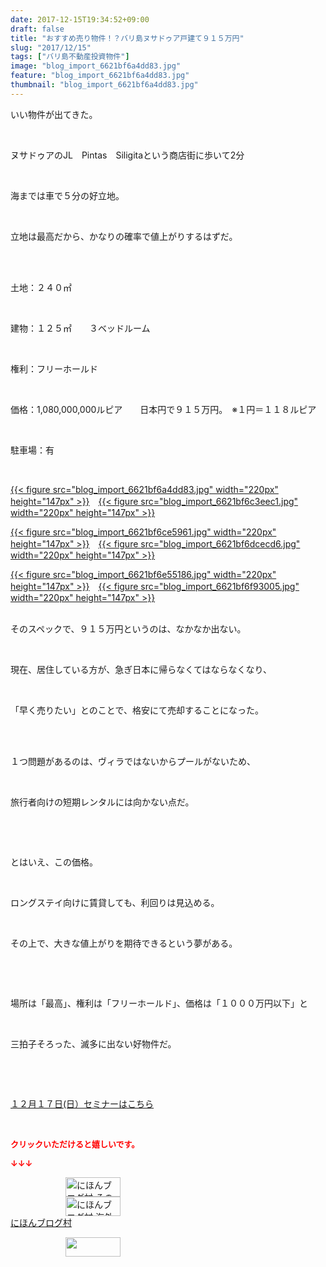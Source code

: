 ```yaml
---
date: 2017-12-15T19:34:52+09:00
draft: false
title: "おすすめ売り物件！？バリ島ヌサドゥア戸建て９１５万円"
slug: "2017/12/15"
tags: ["バリ島不動産投資物件"]
image: "blog_import_6621bf6a4dd83.jpg"
feature: "blog_import_6621bf6a4dd83.jpg"
thumbnail: "blog_import_6621bf6a4dd83.jpg"
---
```

<p>いい物件が出てきた。</p><p> </p><p>ヌサドゥアのJL　Pintas　Siligitaという商店街に歩いて2分</p><p> </p><p>海までは車で５分の好立地。</p><p> </p><p>立地は最高だから、かなりの確率で値上がりするはずだ。</p><p> </p><p><br/>土地：２４０㎡</p><p> </p><p>建物：１２５㎡　　３ベッドルーム</p><p> </p><p>権利：フリーホールド</p><p> </p><p>価格：1,080,000,000ルピア　　日本円で９１５万円。　※１円＝１１８ルピア</p><p> </p><p>駐車場：有</p><p> </p><p><a href="blog_import_6621bf6a4dd83.jpg">{{< figure src="blog_import_6621bf6a4dd83.jpg" width="220px" height="147px" >}}</a>　<a href="blog_import_6621bf6c3eec1.jpg">{{< figure src="blog_import_6621bf6c3eec1.jpg" width="220px" height="147px" >}}</a></p><p><a href="blog_import_6621bf6ce5961.jpg">{{< figure src="blog_import_6621bf6ce5961.jpg" width="220px" height="147px" >}}</a>　<a href="blog_import_6621bf6dcecd6.jpg">{{< figure src="blog_import_6621bf6dcecd6.jpg" width="220px" height="147px" >}}</a></p><p><a href="blog_import_6621bf6e55186.jpg">{{< figure src="blog_import_6621bf6e55186.jpg" width="220px" height="147px" >}}</a>　<a href="blog_import_6621bf6f93005.jpg">{{< figure src="blog_import_6621bf6f93005.jpg" width="220px" height="147px" >}}</a></p><p><br/>そのスペックで、９１５万円というのは、なかなか出ない。</p><p> </p><p>現在、居住している方が、急ぎ日本に帰らなくてはならなくなり、</p><p> </p><p>「早く売りたい」とのことで、格安にて売却することになった。</p><p> </p><p><br/>１つ問題があるのは、ヴィラではないからプールがないため、</p><p> </p><p>旅行者向けの短期レンタルには向かない点だ。</p><p> </p><p> </p><p>とはいえ、この価格。</p><p> </p><p>ロングステイ向けに賃貸しても、利回りは見込める。</p><p> </p><p>その上で、大きな値上がりを期待できるという夢がある。</p><p> </p><p> </p><p>場所は「最高」、権利は「フリーホールド」、価格は「１０００万円以下」と</p><p> </p><p>三拍子そろった、滅多に出ない好物件だ。</p><p> </p><p> </p><p><a href="17_ek" target="_blank">１２月１７日(日）セミナーはこちら</a></p><p> </p><p><font color="#ff0000" size="2"><strong>クリックいただけると嬉しいです。</strong></font></p><p><font color="#ff0000" size="2"><strong>↓↓↓</strong></font></p><p><a href="ranking.html?p_cid=01260127" id="&amp;blogmura_banner" target="_blank"><img alt="にほんブログ村 その他生活ブログ 不動産投資へ" border="0" height="31" src="data:image/svg+xml;charset=utf-8,%3Csvg%20xmlns%3D%22http%3A%2F%2Fwww.w3.org%2F2000%2Fsvg%22%20title%3D%22Placeholder%20for%20Images%22%20role%3D%22presentation%22%20viewBox%3D%220%200%2088%2031%22%20%2F%3E" width="88" data-src="https://img-proxy.blog-video.jp/images?url=http%3A%2F%2Flife.blogmura.com%2Fhudousantoushi%2Fimg%2Fhudousantoushi88_31.gif" style="aspect-ratio: auto 88 / 31;"/><noscript><img alt="にほんブログ村 その他生活ブログ 不動産投資へ" border="0" height="31" src="https://img-proxy.blog-video.jp/images?url=http%3A%2F%2Flife.blogmura.com%2Fhudousantoushi%2Fimg%2Fhudousantoushi88_31.gif" width="88"></noscript></a><br/><a href="ranking.html?p_cid=01260127" target="_blank"><img alt="にほんブログ村 海外生活ブログ バリ島情報へ" border="0" height="31" src="data:image/svg+xml;charset=utf-8,%3Csvg%20xmlns%3D%22http%3A%2F%2Fwww.w3.org%2F2000%2Fsvg%22%20title%3D%22Placeholder%20for%20Images%22%20role%3D%22presentation%22%20viewBox%3D%220%200%2088%2031%22%20%2F%3E" width="88" data-src="https://img-proxy.blog-video.jp/images?url=http%3A%2F%2Foverseas.blogmura.com%2Fbali%2Fimg%2Fbali88_31.gif" style="aspect-ratio: auto 88 / 31;"/><noscript><img alt="にほんブログ村 海外生活ブログ バリ島情報へ" border="0" height="31" src="https://img-proxy.blog-video.jp/images?url=http%3A%2F%2Foverseas.blogmura.com%2Fbali%2Fimg%2Fbali88_31.gif" width="88"></noscript></a><br/><a href="ranking.html?p_cid=01260127" target="_blank">にほんブログ村</a></p><p><a href="link.php?1804582" title="人気ブログランキングへ"><img border="0" height="31" src="data:image/svg+xml;charset=utf-8,%3Csvg%20xmlns%3D%22http%3A%2F%2Fwww.w3.org%2F2000%2Fsvg%22%20title%3D%22Placeholder%20for%20Images%22%20role%3D%22presentation%22%20viewBox%3D%220%200%2088%2031%22%20%2F%3E" width="88" data-src="https://blog.with2.net/img/banner/banner_22.gif" style="aspect-ratio: auto 88 / 31;"/><noscript><img border="0" height="31" src="https://blog.with2.net/img/banner/banner_22.gif" width="88"></noscript></a></p>

